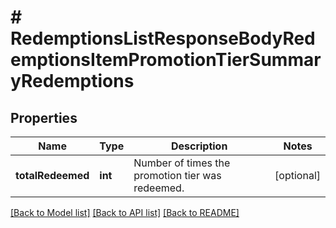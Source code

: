 # # RedemptionsListResponseBodyRedemptionsItemPromotionTierSummaryRedemptions

## Properties

Name | Type | Description | Notes
------------ | ------------- | ------------- | -------------
**totalRedeemed** | **int** | Number of times the promotion tier was redeemed. | [optional]

[[Back to Model list]](../../README.md#models) [[Back to API list]](../../README.md#endpoints) [[Back to README]](../../README.md)
